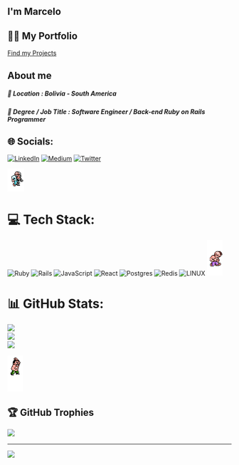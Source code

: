 
## I'm Marcelo

## 🧑‍💼 My Portfolio

[Find my Projects](https://barrenechea.netlify.app/)


## About me

##### 📍 Location : Bolivia - South America 

##### 📜 Degree / Job Title : Software Engineer / Back-end Ruby on Rails Programmer

## 🌐 Socials:
[![LinkedIn](https://img.shields.io/badge/LinkedIn-%230077B5.svg?logo=linkedin&logoColor=white)](https://www.linkedin.com/in/marceloalarconb/) [![Medium](https://img.shields.io/badge/Medium-12100E?logo=medium&logoColor=white)](https://medium.com/@marceloalarconbarrenechea) [![Twitter](https://img.shields.io/badge/Twitter-%231DA1F2.svg?logo=Twitter&logoColor=white)](https://twitter.com/marcealarconb) 


<img src="./images/2.gif" alt="">

# 💻 Tech Stack:
![Ruby](https://img.shields.io/badge/ruby-%23CC342D.svg?style=for-the-badge&logo=ruby&logoColor=white) ![Rails](https://img.shields.io/badge/rails-%23CC0000.svg?style=for-the-badge&logo=ruby-on-rails&logoColor=white) ![JavaScript](https://img.shields.io/badge/javascript-%23323330.svg?style=for-the-badge&logo=javascript&logoColor=%23F7DF1E) ![React](https://img.shields.io/badge/react-%2320232a.svg?style=for-the-badge&logo=react&logoColor=%2361DAFB) ![Postgres](https://img.shields.io/badge/postgres-%23316192.svg?style=for-the-badge&logo=postgresql&logoColor=white) ![Redis](https://img.shields.io/badge/redis-%23DD0031.svg?style=for-the-badge&logo=redis&logoColor=white) ![LINUX](https://img.shields.io/badge/Linux-FCC624?style=for-the-badge&logo=linux&logoColor=black)
<img src="./images/3.gif" alt="">


# 📊 GitHub Stats:
![](https://github-readme-stats.vercel.app/api?username=chelobotix&theme=vue-dark&hide_border=true&include_all_commits=true&count_private=false)<br/>
![](https://github-readme-streak-stats.herokuapp.com/?user=chelobotix&theme=vue-dark&hide_border=true)<br/>
![](https://github-readme-stats.vercel.app/api/top-langs/?username=chelobotix&theme=vue-dark&hide_border=true&include_all_commits=true&count_private=false&layout=compact)


<img src="./images/4.gif" alt="">

## 🏆 GitHub Trophies
![](https://github-profile-trophy.vercel.app/?username=chelobotix&theme=radical&no-frame=false&no-bg=true&margin-w=4)

---
[![](https://visitcount.itsvg.in/api?id=chelobotix&icon=0&color=0)](https://visitcount.itsvg.in)

<!-- Proudly created with GPRM ( https://gprm.itsvg.in ) -->
